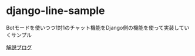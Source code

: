 # django-line-sample
Botモードを使いつつ1対1のチャット機能をDjango側の機能を使って実装していくサンプル


[解説ブログ](https://narito.ninja/blog/detail/149/)
